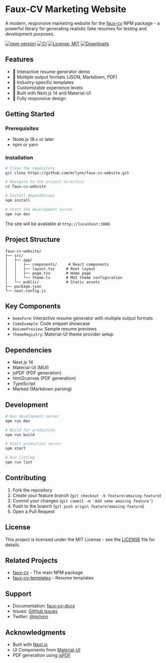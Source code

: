 # Faux-CV Marketing Website

A modern, responsive marketing website for the [faux-cv](https://www.npmjs.com/package/faux-cv) NPM package - a powerful library for generating realistic fake resumes for testing and development purposes.

[![npm version](https://img.shields.io/npm/v/faux-cv.svg)](https://www.npmjs.com/package/faux-cv)
[![CI](https://github.com/mrlynn/faux-cv/actions/workflows/test.yml/badge.svg?branch=main)](https://github.com/mrlynn/faux-cv/actions)
[![License: MIT](https://img.shields.io/badge/License-MIT-yellow.svg)](https://opensource.org/licenses/MIT)
[![Downloads](https://img.shields.io/npm/dm/faux-cv.svg)](https://www.npmjs.com/package/faux-cv)

## Features

- 🎯 Interactive resume generator demo
- 📄 Multiple output formats (JSON, Markdown, PDF)
- 🎨 Industry-specific templates
- 💼 Customizable experience levels
- 🚀 Built with Next.js 14 and Material-UI
- 📱 Fully responsive design

## Getting Started

### Prerequisites

- Node.js 18.x or later
- npm or yarn

### Installation

```bash
# Clone the repository
git clone https://github.com/mrlynn/faux-cv-website.git

# Navigate to the project directory
cd faux-cv-website

# Install dependencies
npm install

# Start the development server
npm run dev
```

The site will be available at `http://localhost:3000`.

## Project Structure

```
faux-cv-website/
├── src/
│   ├── app/
│   │   ├── components/     # React components
│   │   ├── layout.tsx     # Root layout
│   │   ├── page.tsx       # Home page
│   │   └── theme.ts       # MUI theme configuration
│   └── public/            # Static assets
├── package.json
└── next.config.js
```

## Key Components

- `DemoForm`: Interactive resume generator with multiple output formats
- `CodeExample`: Code snippet showcase
- `ResumePreview`: Sample resume previews
- `ThemeRegistry`: Material-UI theme provider setup

## Dependencies

- Next.js 14
- Material-UI (MUI)
- jsPDF (PDF generation)
- html2canvas (PDF generation)
- TypeScript
- Marked (Markdown parsing)

## Development

```bash
# Run development server
npm run dev

# Build for production
npm run build

# Start production server
npm start

# Run linting
npm run lint
```

## Contributing

1. Fork the repository
2. Create your feature branch (`git checkout -b feature/amazing-feature`)
3. Commit your changes (`git commit -m 'Add some amazing feature'`)
4. Push to the branch (`git push origin feature/amazing-feature`)
5. Open a Pull Request

## License

This project is licensed under the MIT License - see the [LICENSE](LICENSE) file for details.

## Related Projects

- [faux-cv](https://github.com/mrlynn/faux-cv) - The main NPM package
- [faux-cv-templates](https://github.com/mrlynn/faux-cv-templates) - Resume templates

## Support

- Documentation: [faux-cv-docs](https://mrlynn.github.io/faux-cv-docs)
- Issues: [GitHub Issues](https://github.com/mrlynn/faux-cv-website/issues)
- Twitter: [@mrlynn](https://twitter.com/mrlynn)

## Acknowledgments

- Built with [Next.js](https://nextjs.org/)
- UI Components from [Material-UI](https://mui.com/)
- PDF generation using [jsPDF](https://github.com/parallax/jsPDF)

